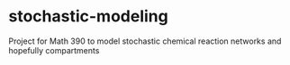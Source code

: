 # stochastic-modeling
Project for Math 390 to model stochastic chemical reaction networks and hopefully compartments
